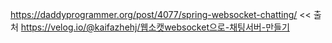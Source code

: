 https://daddyprogrammer.org/post/4077/spring-websocket-chatting/
<< 출처
https://velog.io/@kaifazhehj/웹소캣websocket으로-채팅서버-만들기
